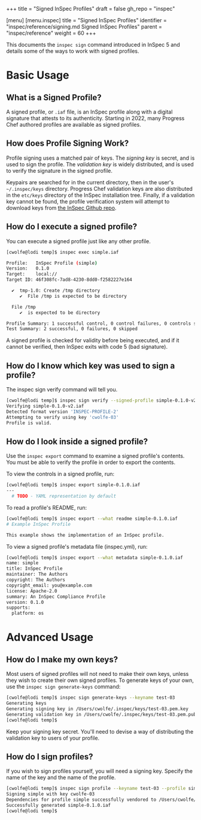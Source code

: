 +++
title = "Signed InSpec Profiles"
draft = false
gh_repo = "inspec"

[menu]
  [menu.inspec]
    title = "Signed InSpec Profiles"
    identifier = "inspec/reference/signing.md Signed InSpec Profiles"
    parent = "inspec/reference"
    weight = 60
+++

This documents the `inspec sign` command introduced in InSpec 5 and details some of the ways to work with signed profiles.

# Basic Usage

## What is a Signed Profile?

A signed profile, or `.iaf` file, is an InSpec profile along with a digital signature that attests to its authenticity. Starting in 2022, many Progress Chef authored profiles are available as signed profiles.

## How does Profile Signing Work?

Profile signing uses a matched pair of keys. The _signing key_ is secret, and is used to sign the profile. The _validation key_ is widely distributed, and is used to verify the signature in the signed profile.

Keypairs are searched for in the current directory, then in the user's `~/.inspec/keys` directory. Progress Chef validation keys are also distributed in the `etc/keys` directory of the InSpec installation tree. Finally, if a validation key cannot be found, the profile verification system will attempt to download keys from [the InSpec Github repo](https://github.com/inspec/inspec/tree/main/etc/keys).

## How do I execute a signed profile?

You can execute a signed profile just like any other profile.

```bash
[cwolfe@lodi temp]$ inspec exec simple.iaf

Profile:   InSpec Profile (simple)
Version:   0.1.0
Target:    local://
Target ID: 46f308fc-7ad8-4230-8dd0-f2582227e164

  ✔  tmp-1.0: Create /tmp directory
     ✔  File /tmp is expected to be directory

  File /tmp
     ✔  is expected to be directory

Profile Summary: 1 successful control, 0 control failures, 0 controls skipped
Test Summary: 2 successful, 0 failures, 0 skipped
```

A signed profile is checked for validity before being executed, and if it cannot be verified, then InSpec exits with code 5 (bad signature).

## How do I know which key was used to sign a profile?

The inspec sign verify command will tell you.

```bash
[cwolfe@lodi temp]$ inspec sign verify --signed-profile simple-0.1.0-v2.iaf
Verifying simple-0.1.0-v2.iaf
Detected format version 'INSPEC-PROFILE-2'
Attempting to verify using key 'cwolfe-03'
Profile is valid.
```

## How do I look inside a signed profile?

Use the `inspec export` command to examine a signed profile's contents. You must be able to verify the profile in order to export the contents.

To view the controls in a signed profile, run:
```bash
[cwolfe@lodi temp]$ inspec export simple-0.1.0.iaf
---
  # TODO - YAML representation by default
```

To read a profile's README, run:

```bash
[cwolfe@lodi temp]$ inspec export --what readme simple-0.1.0.iaf
# Example InSpec Profile

This example shows the implementation of an InSpec profile.

```

To view a signed profile's metadata file (inspec.yml), run:

```bash
[cwolfe@lodi temp]$ inspec export --what metadata simple-0.1.0.iaf
name: simple
title: InSpec Profile
maintainer: The Authors
copyright: The Authors
copyright_email: you@example.com
license: Apache-2.0
summary: An InSpec Compliance Profile
version: 0.1.0
supports:
  platform: os
```

# Advanced Usage

## How do I make my own keys?

Most users of signed profiles will not need to make their own keys, unless they wish to create their own signed profiles. To generate keys of your own, use the `inspec sign generate-keys` command:

```bash
[cwolfe@lodi temp]$ inspec sign generate-keys --keyname test-03
Generating keys
Generating signing key in /Users/cwolfe/.inspec/keys/test-03.pem.key
Generating validation key in /Users/cwolfe/.inspec/keys/test-03.pem.pub
[cwolfe@lodi temp]$
```

Keep your signing key secret. You'll need to devise a way of distributing the validation key to users of your profile.

## How do I sign profiles?

If you wish to sign profiles yourself, you will need a signing key. Specify the name of the key and the name of the profile.

```bash
[cwolfe@lodi temp]$ inspec sign profile --keyname test-03 --profile simple
Signing simple with key cwolfe-03
Dependencies for profile simple successfully vendored to /Users/cwolfe/sandbox/inspec/inspec-5/temp/simple/vendor
Successfully generated simple-0.1.0.iaf
[cwolfe@lodi temp]$
```

